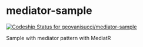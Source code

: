 # mediator-sample

[![Codeship Status for geovanisucci/mediator-sample](https://app.codeship.com/projects/1138df60-6258-0138-5bb4-7e0d3415e566/status?branch=master)](https://app.codeship.com/projects/393021)

Sample with mediator pattern with MediatR 
